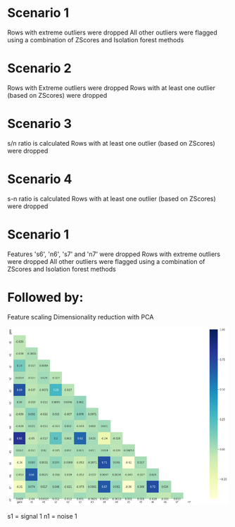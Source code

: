



# Scenario 1
Rows with extreme outliers were dropped
All other outliers were flagged using a combination of ZScores and Isolation forest methods


# Scenario 2
Rows with Extreme outliers were dropped
Rows with at least one outlier (based on ZScores) were dropped

# Scenario 3
s/n ratio is calculated
Rows with at least one outlier (based on ZScores) were dropped


# Scenario 4
s-n ratio is calculated
Rows with at least one outlier (based on ZScores) were dropped


# Scenario 1
Features 's6', 'n6', 's7' and 'n7' were dropped
Rows with extreme outliers were dropped
All other outliers were flagged using a combination of ZScores and Isolation forest methods


# Followed by:
Feature scaling
Dimensionality reduction with PCA

![correlation](Images/correlation.png)

s1 = signal 1
n1 = noise 1









